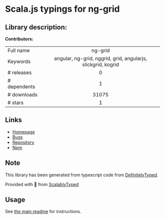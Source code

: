 
# Scala.js typings for ng-grid


## Library description:
__Contributors:__

|                    |                 |
| ------------------ | :-------------: |
| Full name          | ng-grid |
| Keywords           | angular, ng-grid, nggrid, grid, angularjs, slickgrid, kogrid |
| # releases         | 0 |
| # dependents       | 1 |
| # downloads        | 31075 |
| # stars            | 1 |

## Links
- [Homepage](https://github.com/angular-ui/ng-grid#readme)
- [Bugs](https://github.com/angular-ui/ng-grid/issues)
- [Repository](https://github.com/angular-ui/ng-grid)
- [Npm](https://www.npmjs.com/package/ng-grid)
    


## Note
This library has been generated from typescript code from [DefinitelyTyped](https://definitelytyped.org).

Provided with :purple_heart: from [ScalablyTyped](https://github.com/oyvindberg/ScalablyTyped)

## Usage
See [the main readme](../../readme.md) for instructions.


